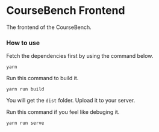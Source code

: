 # CourseBench Frontend

The frontend of the CourseBench.


### How to use

Fetch the dependencies first by using the command below.

```
yarn
```

Run this command to build it.

```
yarn run build
```

You will get the `dist` folder. Upload it to your server.

Run this command if you feel like debuging it.

```
yarn run serve
```
